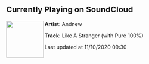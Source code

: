 ## Currently Playing on SoundCloud

[<img align="left" width="100" src="https://i1.sndcdn.com/artworks-LIjzuOP7H04zfDmX-u8Tk3A-t50x50.jpg">](https://soundcloud.com/everyday_newvibe/likeastranger)

**Artist**: Andnew 

**Track**: Like A Stranger (with Pure 100%)

Last updated at 11/10/2020 09:30
